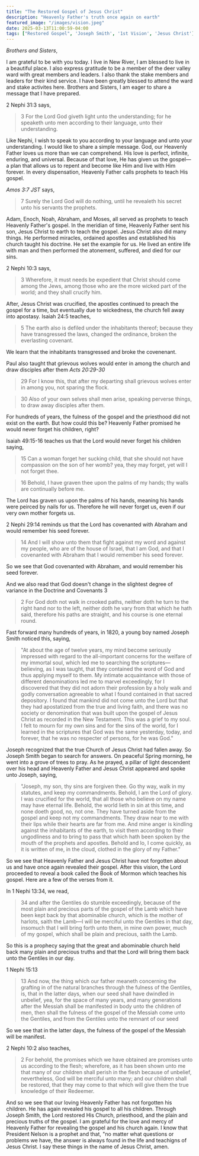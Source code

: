 ```yaml
---
title: "The Restored Gospel of Jesus Christ"
description: "Heavenly Father's truth once again on earth"
featured_image: "/images/vision.jpeg"
date: 2025-03-13T11:00:59-04:00
tags: ["Restored Gospel", 'Joseph Smith', '1st Vision', 'Jesus Christ']
---
```


*Brothers and Sisters*,

I am grateful to be with you today. I live in New River, I am blessed to live in a beautiful place. I also express gratitude to be a member of the deer valley ward with great members and leaders. I also thank the stake members and leaders for their kind service. I have been greatly blessed to attend the ward and stake activites here. Brothers and Sisters, I am eager to share a message that I have prepared. 

2 Nephi 31:3 says,

> 3 For the Lord God giveth light unto the understanding; for he speaketh unto men according to their language, unto their understanding.

Like Nephi, I wish to speak to you according to your language and unto your understanding. I would like to share a simple message. God, our Heavenly Father loves us more than we can comprehend. His love is perfect, infinite, enduring, and universal. Because of that love, He has given us the gospel—a plan that allows us to repent and become like Him and live with Him forever. In every dispensation, Heavenly Father calls prophets to teach His gospel.

*Amos 3:7 JST* says,

> 7 Surely the Lord God will do nothing, until he revealeth his secret unto his servants the prophets.

Adam, Enoch, Noah, Abraham, and Moses, all served as prophets to teach Heavenly Father's gospel. In the meridian of time, Heavenly Father sent his son, Jesus Christ to earth to teach the gospel. Jesus Christ also did many things. He performed miracles, ordained apostles and established his church taught his doctrine. He set the example for us. He lived an entire life with man and then performed the atonement, suffered, and died for our sins. 

2 Nephi 10:3 says,

> 3 Wherefore, it must needs be expedient that Christ should come among the Jews, among those who are the more wicked part of the world; and they shall crucify him.

After, Jesus Christ was crucified, the apostles continued to preach the gospel for a time, but eventually due to wickedness, the church fell away into apostasy. Isaiah 24:5 teaches,

> 5 The earth also is defiled under the inhabitants thereof; because they have transgressed the laws, changed the ordinance, broken the everlasting covenant.

We learn that the inhabitants transgressed and broke the covenenant.

Paul also taught that grievous wolves would enter in among the church and draw disciples after them *Acts 20:29-30*

> 29 For I know this, that after my departing shall grievous wolves enter in among you, not sparing the flock.

> 30 Also of your own selves shall men arise, speaking perverse things, to draw away disciples after them.

<!-- 2 Thessalonians 2:3 teaches us that there will be a "falling away" of the true church before the 2nd coming of Jesus Christ. -->

<!-- > 3 Let no man deceive you by any means: for that day shall not come, except there come a falling away first, and that man of sin be revealed, the son of perdition; -->

For hundreds of years, the fulness of the gospel and the priesthood did not exist on the earth. But how could this be? Heavenly Father promised he would never forget his children, right? 

Isaiah 49:15-16 teaches us that the Lord would never forget his children saying,

> 15 Can a woman forget her sucking child, that she should not have compassion on the son of her womb? yea, they may forget, yet will I not forget thee.

> 16 Behold, I have graven thee upon the palms of my hands; thy walls are continually before me.

The Lord has graven us upon the palms of his hands, meaning his hands were peirced by nails for us. Therefore he will never forget us, even if our very own mother forgets us.

2 Nephi 29:14 reminds us that the Lord has covenanted with Abraham and would remember his seed forever.

> 14 And I will show unto them that fight against my word and against my people, who are of the house of Israel, that I am God, and that I covenanted with Abraham that I would remember his seed forever. 

So we see that God covenanted with Abraham, and would remember his seed forever. 

<!-- And so we see that the Lord would remember his child even if his very own mother forgets him. We also read in Malachi 3:6 that the Lord does not change. -->

<!-- > 6 For I am the Lord, I change not; therefore ye sons of Jacob are not consumed. -->

<!-- > 7 ¶ Even from the days of your fathers ye are gone away from mine ordinances, and have not kept them. Return unto me, and I will return unto you, saith the Lord of hosts. But ye said, Wherein shall we return? -->

<!-- This teaches that if we have ever gone away from the ordinances of Christ, we are able to return and Christ will likewise return unto us.  -->

And we also read that God doesn't change in the slightest degree of variance in the Doctrine and Covenants 3

> 2 For God doth not walk in crooked paths, neither doth he turn to the right hand nor to the left, neither doth he vary from that which he hath said, therefore his paths are straight, and his course is one eternal round.

Fast forward many hundreds of years, in 1820, a young boy named Joseph Smith noticed this, saying,

> "At about the age of twelve years, my mind become seriously impressed with regard to the all-important concerns for the welfare of my immortal soul, which led me to searching the scriptures—believing, as I was taught, that they contained the word of God and thus applying myself to them. My intimate acquaintance with those of different denominations led me to marvel exceedingly, for I discovered that they did not adorn their profession by a holy walk and godly conversation agreeable to what I found contained in that sacred depository. I found that mankind did not come unto the Lord but that they had apostatized from the true and living faith, and there was no society or denomination that was built upon the gospel of Jesus Christ as recorded in the New Testament. This was a grief to my soul. I felt to mourn for my own sins and for the sins of the world, for I learned in the scriptures that God was the same yesterday, today, and forever, that he was no respecter of persons, for he was God."

Joseph recognized that the true Church of Jesus Christ had fallen away. So Joseph Smith began to search for answers. On peaceful Spring morning, he went into a grove of trees to pray. As he prayed, a pillar of light descendent over his head and Heavenly Father and Jesus Christ appeared and spoke unto Joseph, saying,

> "Joseph, my son, thy sins are forgiven thee. Go thy way, walk in my statutes, and keep my commandments. Behold, I am the Lord of glory. I was crucified for the world, that all those who believe on my name may have eternal life. Behold, the world lieth in sin at this time, and none doeth good, no, not one. They have turned aside from the gospel and keep not my commandments. They draw near to me with their lips while their hearts are far from me. And mine anger is kindling against the inhabitants of the earth, to visit them according to their ungodliness and to bring to pass that which hath been spoken by the mouth of the prophets and apostles. Behold and lo, I come quickly, as it is written of me, in the cloud, clothed in the glory of my Father."

So we see that Heavenly Father and Jesus Christ have not forgotten about us and have once again revealed their gospel. After this vision, the Lord proceeded to reveal a book called the Book of Mormon which teaches his gospel. Here are a few of the verses from it.

In 1 Nephi 13:34, we read,

> 34 and after the Gentiles do stumble exceedingly, because of the most plain and precious parts of the gospel of the Lamb which have been kept back by that abominable church, which is the mother of harlots, saith the Lamb—I will be merciful unto the Gentiles in that day, insomuch that I will bring forth unto them, in mine own power, much of my gospel, which shall be plain and precious, saith the Lamb.

So this is a prophecy saying that the great and abominable church held back many plain and precious truths and that the Lord will bring them back unto the Gentiles in our day.

1 Nephi 15:13

> 13 And now, the thing which our father meaneth concerning the grafting in of the natural branches through the fulness of the Gentiles, is, that in the latter days, when our seed shall have dwindled in unbelief, yea, for the space of many years, and many generations after the Messiah shall be manifested in body unto the children of men, then shall the fulness of the gospel of the Messiah come unto the Gentiles, and from the Gentiles unto the remnant of our seed

So we see that in the latter days, the fulness of the gospel of the Messiah will be manifest. 

2 Nephi 10:2 also teaches,

> 2 For behold, the promises which we have obtained are promises unto us according to the flesh; wherefore, as it has been shown unto me that many of our children shall perish in the flesh because of unbelief, nevertheless, God will be merciful unto many; and our children shall be restored, that they may come to that which will give them the true knowledge of their Redeemer.

And so we see that our loving Heavenly Father has not forgotten his children. He has again revealed his gospel to all his children. Through Joseph Smith, the Lord restored His Church, priesthood, and the plain and precious truths of the gospel. I am grateful for the love and mercy of Heavenly Father for revealing the gospel and his church again. I know that President Nelson is a prophet and that, "no matter what questions or problems we have, the answer is always found in the life and teachigns of Jesus Christ. I say these things in the name of Jesus Christ, amen. 

<!-- After this vision, the Lord proceeded to reveal a book called the Book of Mormon.  -->

<!-- ![tree](/images/posts/vision.png) -->

<!-- One of the things that Heavenly Father told Joseph Smith to do was translate the Book of Mormon from the gold plates that had been put into the earth hundreds of years ago by the Prophet Moroni. Joseph Smith then translated the gold plates, and now we have 

<!-- In His infinite mercy, our Heavenly Father prepared the way for the gospel to be restored in its fullness. This restoration began with a young man named Joseph Smith. . Joseph Smith served as an instrument in the Lord’s hands, and through him, the heavens were opened once more. -->

<!-- Ephesians 4:11-12 reminds us that Jesus Christ called apostles, prophets, evangelists, pastors, and teachers as part of proper establishment of his church. -->

<!-- > 11 And he gave some, apostles; and some, prophets; and some, evangelists; and some, pastors and teachers; -->

<!-- > 12 For the perfecting of the saints, for the work of the ministry, for the edifying of the body of Christ: -->
<!-- Ephesians 4:11-12 remind us that Jesus Christ called apostles, prophets, evangelists, pastors, and teachers as part of proper establishment of his church. -->

<!-- > 11 And he gave some, apostles; and some, prophets; and some, evangelists; and some, pastors and teachers; -->
